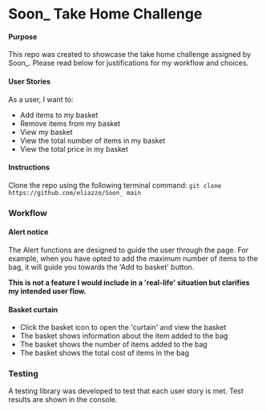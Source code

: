 # Soon_ Take Home Challenge

#### Purpose

This repo was created to showcase the take home challenge assigned by Soon_. Please read below for justifications for my workflow and choices.

#### User Stories

As a user, I want to:
- Add items to my basket
- Remove items from my basket
- View my basket
- View the total number of items in my basket
- View the total price in my basket


#### Instructions

Clone the repo using the following terminal command: 
``git clone https://github.com/eliazzo/Soon_ main``

### Workflow

#### Alert notice

The Alert functions are designed to guide the user through the page. For example, when you have opted to add the maximum number of items to the bag, it will guide you towards the 'Add to basket' button.

**This is not a feature I would include in a 'real-life' situation but clarifies my intended user flow.**

#### Basket curtain

- Click the basket icon to open the 'curtain' and view the basket
- The basket shows information about the item added to the bag
- The basket shows the number of items added to the bag
- The basket shows the total cost of items in the bag


### Testing

A testing library was developed to test that each user story is met. Test results are shown in the console.
